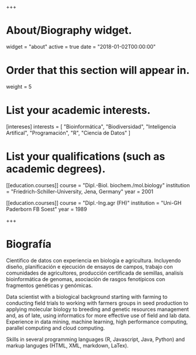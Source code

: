 +++
# About/Biography widget.
widget = "about"
active = true
date = "2018-01-02T00:00:00"

# Order that this section will appear in.
weight = 5

# List your academic interests.
[intereses]
  interests = [
    "Bioinformática",
    "Biodiversidad",
    "Inteligencia Artifical",
    "Programación",
    "R",
    "Ciencia de Datos"
  ]

# List your qualifications (such as academic degrees).
[[education.courses]]
  course = "Dipl.-Biol. biochem./mol.biology"
  institution = "Friedrich-Schiller-University, Jena, Germany"
  year = 2001

[[education.courses]]
  course = "Dipl.-Ing.agr (FH)"
  institution = "Uni-GH Paderborn FB Soest"
  year = 1989


+++

# Biografía

Cientifico de datos con experiencia en biología e agricultura. Incluyendo diseño, planificación e ejecución de ensayos de campos, trabajo con comunidades de agricultores, producción certificada de semillas, analisís bioinformática de genomas, asociación de rasgos fenotípicos con fragmentos genéticas y genómicas.

Data scientist with a biological background starting with farming to conducting field trials to working with farmers groups in seed production to applying molecular biology to breeding and genetic resources management and, as of late, using informatics for more effective use of field and lab data. Experience in data mining, machine learning, high performance computing, parallel computing and cloud computing.

Skills in several programming languages (R, Javascript, Java, Python) and markup languges (HTML, XML, markdown, LaTex).
